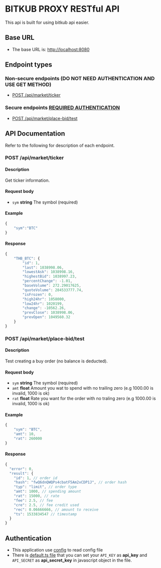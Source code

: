 # BITKUB PROXY RESTful API

This api is built for using bitkub api easier.

## Base URL

* The base URL is: [http://localhost:8080](http://localhost:8080)

## Endpoint types

### Non-secure endpoints (DO NOT NEED AUTHENTICATION AND USE GET METHOD)

* [POST /api/market/ticker](#post-apimarketticker)

### Secure endpoints [REQUIRED AUTHENTICATION](#authentication)

* [POST /api/market/place-bid/test](#post-apimarketplace-bidtest)

## API Documentation

Refer to the following for description of each endpoint.

### POST /api/market/ticker

#### Description

Get ticker information.

#### Request body

* `sym` **string** The symbol (required)

#### Example

```javascript
{
    "sym":"BTC"
}
```

#### Response

```javascript
{
    "THB_BTC": {
        "id": 1,
        "last": 1038998.06,
        "lowestAsk": 1038998.16,
        "highestBid": 1038997.23,
        "percentChange": -1.01,
        "baseVolume": 272.29017625,
        "quoteVolume": 284533777.74,
        "isFrozen": 0,
        "high24hr": 1058000,
        "low24hr": 1020199,
        "change": -10562.26,
        "prevClose": 1038998.06,
        "prevOpen": 1049560.32
    }
}
```

### POST /api/market/place-bid/test

#### Description

Test creating a buy order (no balance is deducted).

#### Request body

* `sym` **string** The symbol (required)
* `amt` **float** Amount you wat to spend with no trailing zero (e.g 1000.00 is invalid, 1000 is ok)
* `rat` **float** Rate you want for the order with no traling zero (e.g 1000.00 is invalid, 1000 is ok)

#### Example

```javascript
{
    "sym": "BTC",
    "amt": 10,
    "rat": 260000
}
```

#### Response
```javascript
{
  "error": 0,
  "result": {
    "id": 1, // order id
    "hash": "fwQ6dnQWQPs4cbatF5Am2xCDP1J", // order hash
    "typ": "limit", // order type
    "amt": 1000, // spending amount
    "rat": 15000, // rate
    "fee": 2.5, // fee
    "cre": 2.5, // fee credit used
    "rec": 0.06666666, // amount to receive
    "ts": 1533834547 // timestamp
  }
}
```

## Authentication
* This application use [config](https://www.npmjs.com/package/config) to read config file
* There is [default.ts file](https://github.com/allsvensken-resum/bitkub-api/blob/main/config/default.ts) that you can set your `API_KEY` as **api_key** and `API_SECRET` as **api_secret_key** in javascript object in the file.
